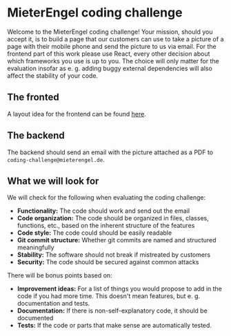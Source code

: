 # MieterEngel coding challenge

Welcome to the MieterEngel coding challenge! Your mission, should
you accept it, is to build a page that our customers can use
to take a picture of a page with their mobile phone and send the picture
to us via email.
For the frontend part of this work please use React, every other decision
about which frameworks you use is up to you. The choice will only
matter for the evaluation insofar as e. g. adding buggy external
dependencies will also affect the stability of your code.

## The fronted
A layout idea for the frontend can be found [here](https://marvelapp.com/44c8gie/).

## The backend
The backend should send an email with the picture attached as a PDF to `coding-challenge@mieterengel.de`.

## What we will look for

We will check for the following when evaluating the coding challenge:
* __Functionality:__ The code should work and send out the email
* __Code organization:__ The code should be organized in files,
classes, functions, etc., based on the inherent structure of the
features
* __Code style:__ The code could should be easily readable
* __Git commit structure:__ Whether git commits are named and
structured meaningfully
* __Stability:__ The software should not break if mistreated by
customers
* __Security:__ The code should be secured against common attacks

There will be bonus points based on:
* __Improvement ideas:__ For a list of things you would propose to
add in the code if you had more time. This doesn't mean features, but
e. g. documentation and tests.
* __Documentation:__ If there is non-self-explanatory code, it
should be documented
* __Tests:__ If the code or parts that make sense are automatically
tested.
